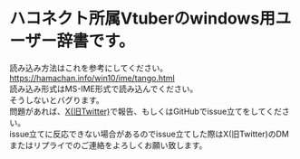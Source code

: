 # ハコネクト所属Vtuberのwindows用ユーザー辞書です。  
読み込み方法はこれを参考にしてください。  
https://hamachan.info/win10/ime/tango.html    
読み込み形式はMS-IME形式で読み込んでください。    
そうしないとバグります。  
問題があれば、[X(旧Twitter)](https://x.com/mj_IRIAM)で報告、もしくはGitHubでissue立てをしてください。  
issue立てに反応できない場合があるのでissue立てした際はX(旧Twitter)のDMまたはリプライでのご連絡をよろしくお願い致します。
